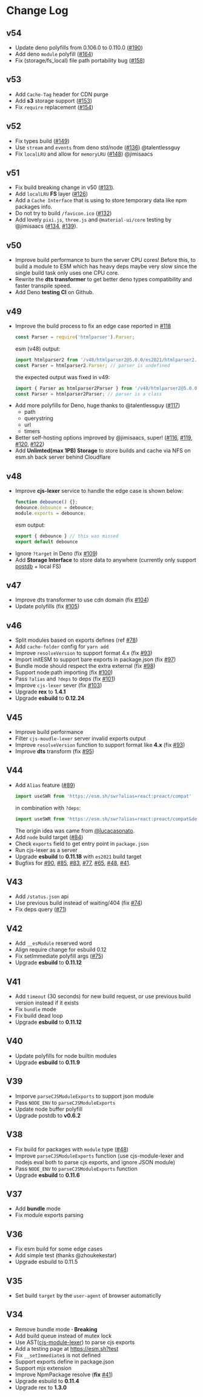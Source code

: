 # Change Log

## v54

- Update deno polyfills from 0.106.0 to 0.110.0 ([#190](https://github.com/postui/esm.sh/issues/190))
- Add deno `module` polyfill ([#164](https://github.com/postui/esm.sh/issues/164))
- Fix (storage/fs_local) file path portability bug ([#158](https://github.com/postui/esm.sh/issues/158))

## v53

- Add `Cache-Tag` header for CDN purge
- Add **s3** storage support ([#153](https://github.com/postui/esm.sh/issues/153))
- Fix `require` replacement ([#154](https://github.com/postui/esm.sh/issues/154))

## v52

- Fix types build ([#149](https://github.com/postui/esm.sh/issues/149))
- Use `stream` and `events` from deno std/node ([#136](https://github.com/postui/esm.sh/issues/148)) @talentlessguy
- Fix `localLRU` and allow for `memoryLRU` ([#148](https://github.com/postui/esm.sh/issues/148)) @jimisaacs

## v51

- Fix build breaking change in v50 ([#131](https://github.com/postui/esm.sh/issues/131)).
- Add `localLRU` **FS** layer ([#126](https://github.com/postui/esm.sh/issues/126))
- Add a `Cache Interface` that is using to store temporary data like npm packages info.
- Do not try to build `/favicon.ico` ([#132](https://github.com/postui/esm.sh/issues/132))
- Add lovely `pixi.js`, `three.js` and `@material-ui/core` testing by @jimisaacs ([#134](https://github.com/postui/esm.sh/issues/134), [#139](https://github.com/postui/esm.sh/issuGes/139)).

## v50

- Improve build performance to burn the server CPU cores! Before this, to build a module to ESM which has heavy deps maybe very slow since the single build task only uses one CPU core.
- Rewrite the **dts transformer** to get better deno types compatibility and faster transpile speed.
- Add Deno **testing CI** on Github.

## v49

- Improve the build process to fix an edge case reported in [#118](https://github.com/postui/esm.sh/issues/118)
	```js
	const Parser = require('htmlparser').Parser;
	```
	esm (v48) output:
	```js
	import htmlparser2 from '/v48/htmlparser2@5.0.0/es2021/htmlparser2.js'
	const Parser = htmlparser2.Parser; // parser is undefined
	```
	the expected output was fixed in v49:
	```js
	import { Parser as htmlparser2Parser } from '/v48/htmlparser2@5.0.0/es2021/htmlparser2.js'
	const Parser = htmlparser2Parser; // parser is a class
	```
- Add more polyfills for Deno, huge thanks to @talentlessguy ([#117](https://github.com/postui/esm.sh/issues/117))
  - path
  - querystring
  - url
  - timers
-	Better self-hosting options improved by @jimisaacs, super! ([#116](https://github.com/postui/esm.sh/issues/116), [#119](https://github.com/postui/esm.sh/issues/116), [#120](https://github.com/postui/esm.sh/issues/120), [#122](https://github.com/postui/esm.sh/issues/122))
- Add **Unlimted(max 1PB) Storage** to store builds and cache via NFS on esm.sh back server behind Cloudflare

## v48

- Improve **cjs-lexer** service to handle the edge case is shown below:
	```js
	function debounce() {};
	debounce.debounce = debounce;
	module.exports = debounce;
	```
	esm output:
	```js
	export { debounce } // this was missed
	export default debounce
	```
- Ignore `?target` in Deno (fix [#109](https://github.com/postui/esm.sh/issues/109))
- Add **Storage Interface** to store data to anywhere (currently only support [postdb](https://github.com/postui/postdb) + local FS)

## v47

- Improve dts transformer to use cdn domain (fix [#104](https://github.com/postui/esm.sh/issues/104))
- Update polyfills (fix [#105](https://github.com/postui/esm.sh/issues/105))

## v46

- Split modules based on exports defines (ref [#78](https://github.com/postui/esm.sh/issues/78))
- Add `cache-folder` config for `yarn add`
- Improve `resolveVersion` to support format 4.x (fix [#93](https://github.com/postui/esm.sh/issues/93))
- Import initESM to support bare exports in package.json (fix [#97](https://github.com/postui/esm.sh/issues/97))
- Bundle mode should respect the extra external (fix [#98](https://github.com/postui/esm.sh/issues/98))
- Support node:path importing (fix [#100](https://github.com/postui/esm.sh/issues/100))
- Pass `?alias` and `?deps` to deps (fix [#101](https://github.com/postui/esm.sh/issues/101))
- Improve `cjs-lexer` sever (fix [#103](https://github.com/postui/esm.sh/issues/103))
- Upgrade **rex** to **1.4.1**
- Upgrade **esbuild** to **0.12.24**

## V45

- Improve build performance
- Filter `cjs-moudle-lexer` server invalid exports output
- Improve `resolveVersion` function to support format like **4.x** (fix [#93](https://github.com/postui/esm.sh/issues/93))
- Improve **dts** transform (fix [#95](https://github.com/postui/esm.sh/issues/95))

## V44

- Add `Alias` feature ([#89](https://github.com/postui/esm.sh/issues/89))
  ```javascript
  import useSWR from 'https://esm.sh/swr?alias=react:preact/compat'
  ```
  in combination with `?deps`:
  ```javascript
  import useSWR from 'https://esm.sh/swr?alias=react:preact/compat&deps=preact@10.5.14'
  ```
  The origin idea was came from [@lucacasonato](https://github.com/lucacasonato).
- Add `node` build target ([#84](https://github.com/postui/esm.sh/issues/84))
- Check `exports` field to get entry point in `package.json`
- Run cjs-lexer as a server
- Upgrade **esbuild** to **0.11.18** with `es2021` build target
- Bugfixs for
[#90](https://github.com/postui/esm.sh/issues/90),
[#85](https://github.com/postui/esm.sh/issues/85),
[#83](https://github.com/postui/esm.sh/issues/83),
[#77](https://github.com/postui/esm.sh/issues/77),
[#65](https://github.com/postui/esm.sh/issues/65),
[#48](https://github.com/postui/esm.sh/issues/48),
[#41](https://github.com/postui/esm.sh/issues/41).

## V43

- Add `/status.json` api
- Use previous build instead of waiting/404 (fix [#74](https://github.com/postui/esm.sh/issues/74))
- Fix deps query ([#71](https://github.com/postui/esm.sh/issues/71))

## V42

- Add `__esModule` reserved word
- Align require change for esbuild 0.12
- Fix setImmediate polyfill args ([#75](https://github.com/postui/esm.sh/issues/75))
- Upgrade **esbuild** to **0.11.12**

## V41

- Add `timeout` (30 seconds) for new build request, or use previous build version instead if it exists
- Fix `bundle` mode
- Fix build dead loop
- Upgrade **esbuild** to **0.11.12**

## V40

- Update polyfills for node builtin modules
- Upgrade **esbuild** to **0.11.9**

## V39

- Imporve `parseCJSModuleExports` to support json module
- Pass `NODE_ENV` to `parseCJSModuleExports`
- Update node buffer polyfill
- Upgrade postdb to **v0.6.2**

## V38

- Fix build for packages with `module` type ([#48](https://github.com/postui/esm.sh/issues/48))
- Improve `parseCJSModuleExports` function (use cjs-module-lexer and nodejs eval both to parse cjs exports, and ignore JSON module)
- Pass `NODE_ENV` to `parseCJSModuleExports` function
- Upgrade **esbuild** to **0.11.6**

## V37

- Add **bundle** mode
- Fix module exports parsing

## V36

- Fix esm build for some edge cases
- Add simple test (thanks @zhoukekestar)
- Upgrade esbuild to 0.11.5

## V35

- Set build `target` by the `user-agent` of browser automaticlly

## V34

- Remove bundle mode **&middot; Breaking**
- Add build queue instead of mutex lock
- Use AST([cjs-module-lexer](https://github.com/guybedford/cjs-module-lexer)) to parse cjs exports
- Add a testing page at https://esm.sh?test
- Fix `__setImmediate$` is not defined
- Support exports define in package.json
- Support mjs extension
- Improve NpmPackage resolve (**fix** [#41](https://github.com/postui/esm.sh/issues/41))
- Upgrade esbuild to **0.11.4**
- Upgrade rex to **1.3.0**
